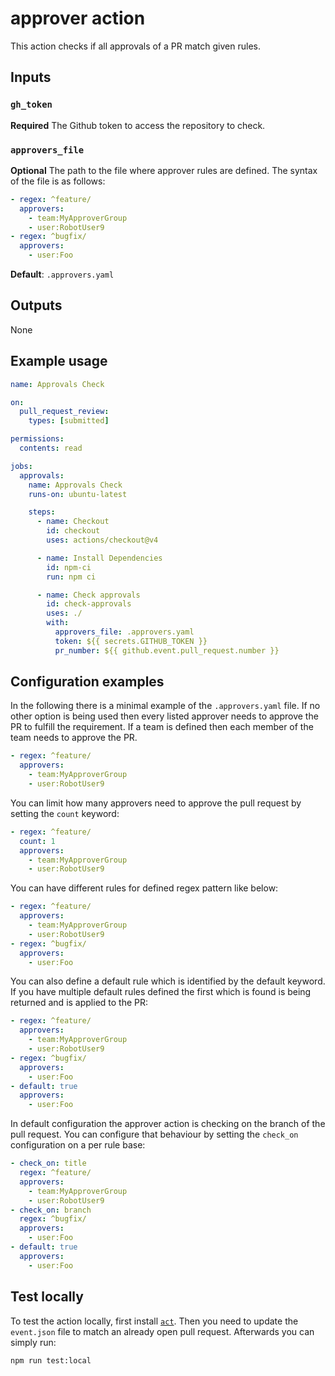 # approver action

This action checks if all approvals of a PR match given rules.

## Inputs

### `gh_token`

**Required** The Github token to access the repository to check.

### `approvers_file`

**Optional** The path to the file where approver rules are defined. The syntax
of the file is as follows:

```yaml
- regex: ^feature/
  approvers:
    - team:MyApproverGroup
    - user:RobotUser9
- regex: ^bugfix/
  approvers:
    - user:Foo
```

**Default**: `.approvers.yaml`

## Outputs

None

## Example usage

```yaml
name: Approvals Check

on:
  pull_request_review:
    types: [submitted]

permissions:
  contents: read

jobs:
  approvals:
    name: Approvals Check
    runs-on: ubuntu-latest

    steps:
      - name: Checkout
        id: checkout
        uses: actions/checkout@v4

      - name: Install Dependencies
        id: npm-ci
        run: npm ci

      - name: Check approvals
        id: check-approvals
        uses: ./
        with:
          approvers_file: .approvers.yaml
          token: ${{ secrets.GITHUB_TOKEN }}
          pr_number: ${{ github.event.pull_request.number }}
```

## Configuration examples

In the following there is a minimal example of the `.approvers.yaml` file. If no other option is being used then every listed approver needs to approve the PR to fulfill the requirement. If a team is defined then each member of the team needs to approve the PR.

```yaml
- regex: ^feature/
  approvers:
    - team:MyApproverGroup
    - user:RobotUser9
```

You can limit how many approvers need to approve the pull request by setting the `count` keyword:

```yaml
- regex: ^feature/
  count: 1
  approvers:
    - team:MyApproverGroup
    - user:RobotUser9
```

You can have different rules for defined regex pattern like below:

```yaml
- regex: ^feature/
  approvers:
    - team:MyApproverGroup
    - user:RobotUser9
- regex: ^bugfix/
  approvers:
    - user:Foo
```

You can also define a default rule which is identified by the default keyword. If you have multiple default rules defined the first which is found is being returned and is applied to the PR:

```yaml
- regex: ^feature/
  approvers:
    - team:MyApproverGroup
    - user:RobotUser9
- regex: ^bugfix/
  approvers:
    - user:Foo
- default: true
  approvers:
    - user:Foo
```

In default configuration the approver action is checking on the branch of the pull request. You can configure that behaviour by setting the `check_on` configuration on a per rule base:

```yaml
- check_on: title
  regex: ^feature/
  approvers:
    - team:MyApproverGroup
    - user:RobotUser9
- check_on: branch
  regex: ^bugfix/
  approvers:
    - user:Foo
- default: true
  approvers:
    - user:Foo
```

## Test locally

To test the action locally, first install [`act`](https://github.com/nektos/act). Then you need to update the `event.json` file to match an already open pull request. Afterwards you can simply run:

```bash
npm run test:local
```
